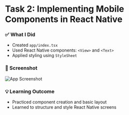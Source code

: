 # Task 2: Implementing Mobile Components in React Native

### ✅ What I Did

- Created `app/index.tsx`
- Used React Native components: `<View>` and `<Text>`
- Applied styling using `StyleSheet`

### 📱 Screenshot

![App Screenshot](./screenshot.png)

### 💡 Learning Outcome

- Practiced component creation and basic layout
- Learned to structure and style React Native screens
